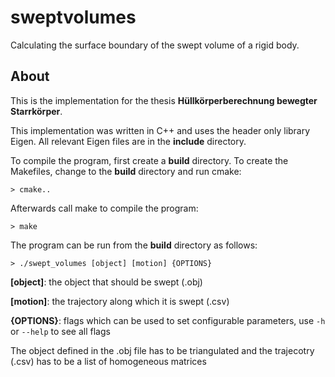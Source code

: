 # sweptvolumes
Calculating the surface boundary of the swept volume of a rigid body.
## About
This is the implementation for the thesis **Hüllkörperberechnung bewegter Starrkörper**.

This implementation was written in C++ and uses the header only library Eigen. All relevant Eigen files are in the **include** directory.

To compile the program, first create a **build** directory. To create the Makefiles, change to the **build** directory and run cmake:

`> cmake..`

Afterwards call make to compile the program:

`> make`

The program can be run from the **build** directory as follows:

`> ./swept_volumes [object] [motion] {OPTIONS}`

**[object]**: the object that should be swept (.obj)

**[motion]**: the trajectory along which it is swept (.csv)

**{OPTIONS}**: flags which can be used to set configurable parameters, use `-h` or `--help` to see all flags

The object defined in the .obj file has to be triangulated and the trajecotry (.csv) has to be a list of homogeneous matrices
